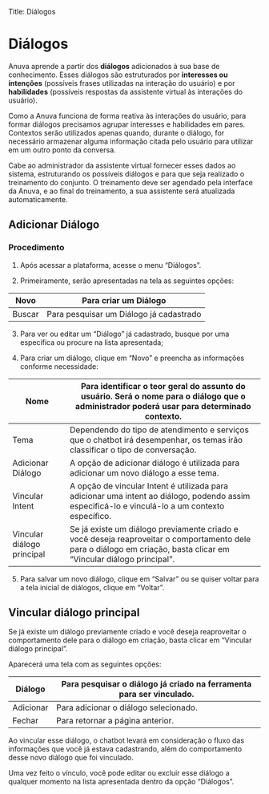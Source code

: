 Title: Diálogos

# Diálogos

Anuva aprende a partir dos **diálogos** adicionados à sua base de conhecimento.
Esses diálogos são estruturados por **interesses ou intenções** (possíveis
frases utilizadas na interação do usuário) e por **habilidades** (possíveis
respostas da assistente virtual às interações do usuário).

Como a Anuva funciona de forma reativa às interações do usuário, para formar
diálogos precisamos agrupar interesses e habilidades em pares. Contextos serão
utilizados apenas quando, durante o diálogo, for necessário armazenar alguma
informação citada pelo usuário para utilizar em um outro ponto da conversa. 

Cabe ao administrador da assistente virtual fornecer esses dados ao sistema,
estruturando os possíveis diálogos e para que seja realizado o treinamento do
conjunto. O treinamento deve ser agendado pela interface da Anuva, e ao final do
treinamento, a sua assistente será atualizada automaticamente. 

## Adicionar Diálogo

### Procedimento

1.  Após acessar a plataforma, acesse o menu “Diálogos”.

2.  Primeiramente, serão apresentadas na tela as seguintes opções:

| Novo   | Para criar um Diálogo                   |
|-|-|
| Buscar | Para pesquisar um Diálogo já cadastrado |

3.  Para ver ou editar um “Diálogo” já cadastrado, busque por uma específica ou
    procure na lista apresentada;

4.  Para criar um diálogo, clique em “Novo” e preencha as informações conforme
    necessidade:

|Nome|Para identificar o teor geral do assunto do usuário. Será o nome para o diálogo que o administrador poderá usar para determinado contexto.|
|-|-|
|Tema|Dependendo do tipo de atendimento e serviços que o chatbot irá desempenhar, os temas irão classificar o tipo de conversação.|
|Adicionar Diálogo|A opção de adicionar diálogo é utilizada para adicionar um novo diálogo a esse tema.|
|Vincular Intent|A opção de vincular Intent é utilizada para adicionar uma intent ao diálogo, podendo assim especificá-lo e vinculá-lo a um contexto específico.|
|Vincular diálogo principal|Se já existe um diálogo previamente criado e você deseja reaproveitar o comportamento dele para o diálogo em criação, basta clicar em “Vincular diálogo principal”.|

5.  Para salvar um novo diálogo, clique em “Salvar” ou se quiser voltar para a
    tela inicial de diálogos, clique em “Voltar”.

## Vincular diálogo principal

Se já existe um diálogo previamente criado e você deseja reaproveitar o
comportamento dele para o diálogo em criação, basta clicar em “Vincular diálogo
principal”.

Aparecerá uma tela com as seguintes opções:

| Diálogo|Para pesquisar o diálogo já criado na ferramenta para ser vinculado.|
|-|-|
|Adicionar|Para adicionar o diálogo selecionado.|
|Fechar|Para retornar a página anterior.|

Ao vincular esse diálogo, o chatbot levará em consideração o fluxo das
informações que você já estava cadastrando, além do comportamento desse novo
diálogo que foi vinculado.

Uma vez feito o vínculo, você pode editar ou excluir esse diálogo a qualquer
momento na lista apresentada dentro da opção “Diálogos”.

